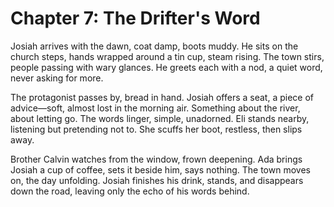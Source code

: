 # Chapter 7: The Drifter's Word

Josiah arrives with the dawn, coat damp, boots muddy. He sits on the church steps, hands wrapped around a tin cup, steam rising. The town stirs, people passing with wary glances. He greets each with a nod, a quiet word, never asking for more.

The protagonist passes by, bread in hand. Josiah offers a seat, a piece of advice—soft, almost lost in the morning air. Something about the river, about letting go. The words linger, simple, unadorned. Eli stands nearby, listening but pretending not to. She scuffs her boot, restless, then slips away.

Brother Calvin watches from the window, frown deepening. Ada brings Josiah a cup of coffee, sets it beside him, says nothing. The town moves on, the day unfolding. Josiah finishes his drink, stands, and disappears down the road, leaving only the echo of his words behind. 